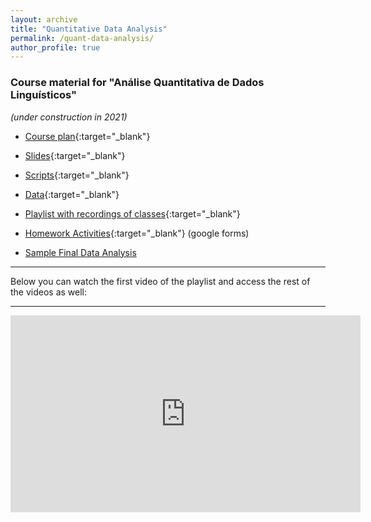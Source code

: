 ```yaml
---
layout: archive
title: "Quantitative Data Analysis"
permalink: /quant-data-analysis/
author_profile: true
---
```


### Course material for "Análise Quantitativa de Dados Linguísticos"

*(under construction in 2021)*

- [Course plan](http://ronaldolimajr.github.io/files/analiseQuantDadosLing_programa_2021_2.pdf){:target="_blank"}

- [Slides](https://github.com/ronaldolimajr/quantitative-data-analysis/tree/main/slides){:target="_blank"}

- [Scripts](https://github.com/ronaldolimajr/quantitative-data-analysis/tree/main/scripts){:target="_blank"}

- [Data](https://github.com/ronaldolimajr/quantitative-data-analysis/tree/main/data){:target="_blank"}

- [Playlist with recordings of classes](https://youtube.com/playlist?list=PLzkA7H-mNfYhdbUe1e0FMpJDdLj1585zq){:target="_blank"}


- [Homework Activities](https://drive.google.com/drive/folders/1_GCqQwWAmzcB2HY5nAOBsY-J-Y7SMwc-?usp=sharing){:target="_blank"} (google forms)

- [Sample Final Data Analysis](/sample-analysis/)

---

Below you can watch the first video of the playlist and access the rest of the videos as well:

---

<iframe width="560" height="315" src="https://www.youtube.com/embed/videoseries?list=PLzkA7H-mNfYhdbUe1e0FMpJDdLj1585zq" title="YouTube video player" frameborder="0" allow="accelerometer; autoplay; clipboard-write; encrypted-media; gyroscope; picture-in-picture" allowfullscreen></iframe>